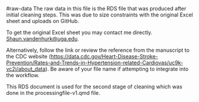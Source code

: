 #raw-data
The raw data in this file is the RDS file that was produced after initial cleaning steps. This was due to size constraints with the original Excel sheet and uploads on GitHub. 

To get the original Excel sheet you may contact me directly. Shaun.vandenhurk@uga.edu.

Alternatively, follow the link or review the reference from the manuscript to the CDC website (https://data.cdc.gov/Heart-Disease-Stroke-Prevention/Rates-and-Trends-in-Hypertension-related-Cardiovas/uc9k-vc2j/about_data). Be aware of your file name if attempting to integrate into the workflow.


This RDS document is used for the second stage of cleaning which was done in the processingfile-v1.qmd file.
